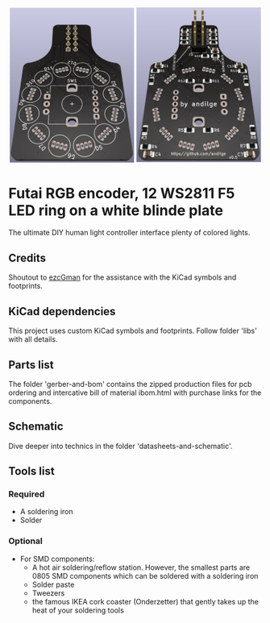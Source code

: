 ![The PCB](https://github.com/andilge/Futai-Encoder-WS2811-ring/blob/main/images/front-and-back.png?raw=true)

# Futai RGB encoder, 12 WS2811 F5 LED ring on a white blinde plate
The ultimate DIY human light controller interface plenty of colored lights.

## Credits
Shoutout to [ezcGman](https://github.com/ezcGman "ezcGman") for the assistance with the KiCad symbols and footprints.

## KiCad dependencies
This project uses custom KiCad symbols and footprints. Follow folder 'libs' with all details.

## Parts list
The folder 'gerber-and-bom' contains the zipped production files for pcb ordering and intercative bill of material ibom.html with purchase links for the components.

## Schematic
Dive deeper into technics in the folder 'datasheets-and-schematic'.

## Tools list
### Required
- A soldering iron
- Solder

### Optional
- For SMD components:
  - A hot air soldering/reflow station. However, the smallest parts are 0805 SMD components which can be soldered with a soldering iron
  - Solder paste
  - Tweezers
  - the famous IKEA cork coaster (Onderzetter) that gently takes up the heat of your soldering tools
